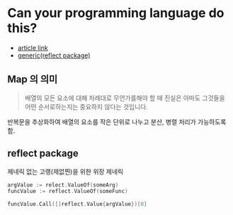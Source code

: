 # Can your programming language do this?

- [article link](https://www.joelonsoftware.com/2006/08/01/can-your-programming-language-do-this/)
- [generic(reflect package)](https://hamait.tistory.com/927)

## Map 의 의미
> 배열의 모든 요소에 대해 차례대로 무언가를해야 할 때 진실은 아마도 그것들을 어떤 순서로하는지는 중요하지 않다는 것입니다.

반복문을 추상화하여 배열의 요소를 작은 단위로 나누고 분산, 병렬 처리가 가능하도록 함.


## reflect package
제네릭 없는 고랭(제없찐)을 위한 위장 제네릭
```go
argValue := relect.ValueOf(someArg)
funcValue := reflect.ValueOf(someFunc)

funcValue.Call([]reflect.Value{argValue})[0]
```